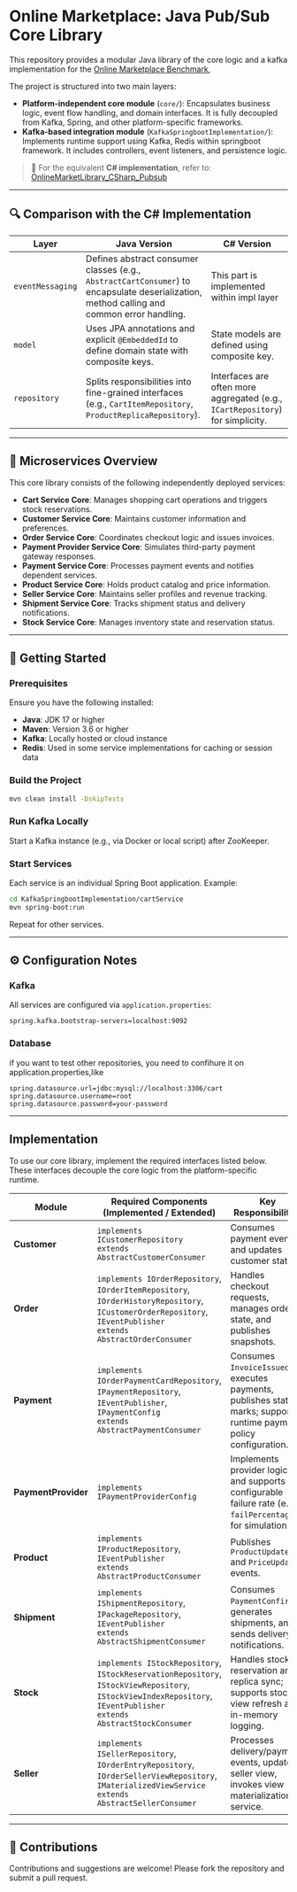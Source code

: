 # Online Marketplace: Java Pub/Sub Core Library

This repository provides a modular Java library of the core logic and a kafka implementation for the [Online Marketplace Benchmark](https://github.com/diku-dk/EventBenchmark),

The project is structured into two main layers:

- **Platform-independent core module** (`core/`): Encapsulates business logic, event flow handling, and domain interfaces. It is fully decoupled from Kafka, Spring, and other platform-specific frameworks.
- **Kafka-based integration module** (`KafkaSpringbootImplementation/`): Implements runtime support using Kafka, Redis within springboot framework. It includes controllers, event listeners, and persistence logic.

> 📎 For the equivalent **C# implementation**, refer to: [OnlineMarketLibrary_CSharp_Pubsub](https://github.com/Qiming-zhang-rondo/OnlineMarketLibrary_CSharp_Pubsub)

---

## 🔍 Comparison with the C# Implementation

| Layer            | Java Version                                                                 | C# Version                                                                 |
|------------------|--------------------------------------------------------------------------------|----------------------------------------------------------------------------|
| `eventMessaging` | Defines abstract consumer classes (e.g., `AbstractCartConsumer`) to encapsulate deserialization, method calling and common error handling. | This part is implemented within impl layer |
| `model`          | Uses JPA annotations and explicit `@EmbeddedId` to define domain state with composite keys. | State models are defined using composite key. |
| `repository`     | Splits responsibilities into fine-grained interfaces (e.g., `CartItemRepository`, `ProductReplicaRepository`). | Interfaces are often more aggregated (e.g., `ICartRepository`) for simplicity. |

---

## 🧩 Microservices Overview

This core library consists of the following independently deployed services:

- **Cart Service Core**: Manages shopping cart operations and triggers stock reservations.
- **Customer Service Core**: Maintains customer information and preferences.
- **Order Service Core**: Coordinates checkout logic and issues invoices.
- **Payment Provider Service Core**: Simulates third-party payment gateway responses.
- **Payment Service Core**: Processes payment events and notifies dependent services.
- **Product Service Core**: Holds product catalog and price information.
- **Seller Service Core**: Maintains seller profiles and revenue tracking.
- **Shipment Service Core**: Tracks shipment status and delivery notifications.
- **Stock Service Core**: Manages inventory state and reservation status.

---

## 🚀 Getting Started

### Prerequisites

Ensure you have the following installed:

- **Java**: JDK 17 or higher
- **Maven**: Version 3.6 or higher
- **Kafka**: Locally hosted or cloud instance
- **Redis**: Used in some service implementations for caching or session data

### Build the Project

```bash
mvn clean install -DskipTests
```

### Run Kafka Locally

Start a Kafka instance (e.g., via Docker or local script) after ZooKeeper.

### Start Services

Each service is an individual Spring Boot application. Example:

```bash
cd KafkaSpringbootImplementation/cartService
mvn spring-boot:run
```

Repeat for other services.

---

## ⚙️ Configuration Notes

### Kafka

All services are configured via `application.properties`:

```properties
spring.kafka.bootstrap-servers=localhost:9092
```

### Database

if you want to test other repositories, you need to confihure it on application.properties,like 

```properties
spring.datasource.url=jdbc:mysql://localhost:3306/cart
spring.datasource.username=root
spring.datasource.password=your-password
```

---

## Implementation
To use our core library, implement the required interfaces listed below. These interfaces decouple the core logic from the platform-specific runtime.

| **Module**        | **Required Components (Implemented / Extended)**                                                                                                                                                      | **Key Responsibilities**                                                                                                     |
|------------------|--------------------------------------------------------------------------------------------------------------------------------------------------------------------------------------------------------|------------------------------------------------------------------------------------------------------------------------------|
| **Customer**      | `implements ICustomerRepository`<br>`extends AbstractCustomerConsumer`                                                                                                                                | Consumes payment events and updates customer state.                                                                          |
| **Order**         | `implements IOrderRepository`, `IOrderItemRepository`, `IOrderHistoryRepository`, `ICustomerOrderRepository`, `IEventPublisher`<br>`extends AbstractOrderConsumer`                                 | Handles checkout requests, manages order state, and publishes snapshots.                                                    |
| **Payment**       | `implements IOrderPaymentCardRepository`, `IPaymentRepository`, `IEventPublisher`, `IPaymentConfig`<br>`extends AbstractPaymentConsumer`                                                             | Consumes `InvoiceIssued`, executes payments, publishes state marks; supports runtime payment policy configuration.          |
| **PaymentProvider** | `implements IPaymentProviderConfig`                                                                                                                                                                 | Implements provider logic and supports configurable failure rate (e.g., `failPercentage`) for simulation.                   |
| **Product**       | `implements IProductRepository`, `IEventPublisher`<br>`extends AbstractProductConsumer`                                                                                                               | Publishes `ProductUpdated` and `PriceUpdated` events.                                                                        |
| **Shipment**      | `implements IShipmentRepository`, `IPackageRepository`, `IEventPublisher`<br>`extends AbstractShipmentConsumer`                                                                                      | Consumes `PaymentConfirmed`, generates shipments, and sends delivery notifications.                                          |
| **Stock**         | `implements IStockRepository`, `IStockReservationRepository`, `IStockViewRepository`, `IStockViewIndexRepository`, `IEventPublisher`<br>`extends AbstractStockConsumer`                             | Handles stock reservation and replica sync; supports stock view refresh and in-memory logging.                               |
| **Seller**        | `implements ISellerRepository`, `IOrderEntryRepository`, `IOrderSellerViewRepository`, `IMaterializedViewService`<br>`extends AbstractSellerConsumer`                                               | Processes delivery/payment events, updates seller view, invokes view materialization service.                                |

---

## 🤝 Contributions

Contributions and suggestions are welcome! Please fork the repository and submit a pull request.

